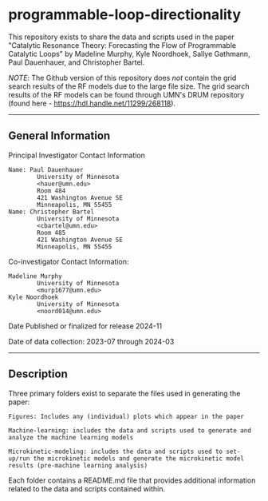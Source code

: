 # programmable-loop-directionality

This repository exists to share the data and scripts used in the paper "Catalytic Resonance Theory: Forecasting the Flow of Programmable Catalytic Loops" by Madeline Murphy, Kyle Noordhoek, Sallye Gathmann, Paul Dauenhauer, and Christopher Bartel.

*NOTE*: The Github version of this repository does *not* contain the grid search results of the RF models due to the large file size. The grid search results of the RF models can be found through UMN's DRUM repository (found here - <https://hdl.handle.net/11299/268118>).

-------------------

General Information
-------------------

Principal Investigator Contact Information

    Name: Paul Dauenhauer
            University of Minnesota
            <hauer@umn.edu>
            Room 484
            421 Washington Avenue SE
            Minneapolis, MN 55455
    Name: Christopher Bartel
            University of Minnesota
            <cbartel@umn.edu>
            Room 485
            421 Washington Avenue SE
            Minneapolis, MN 55455

Co-investigator Contact Information:

    Madeline Murphy
            University of Minnesota
            <murp1677@umn.edu>
    Kyle Noordhoek
            University of Minnesota
            <noord014@umn.edu>

Date Published or finalized for release 2024-11

Date of data collection: 2023-07 through 2024-03

-------------------

Description
-------------------

Three primary folders exist to separate the files used in generating the paper:

    Figures: Includes any (individual) plots which appear in the paper

    Machine-learning: includes the data and scripts used to generate and analyze the machine learning models

    Microkinetic-modeling: includes the data and scripts used to set-up/run the microkinetic models and generate the microkinetic model results (pre-machine learning analysis)

Each folder contains a README.md file that provides additional information related to the data and scripts contained within.
